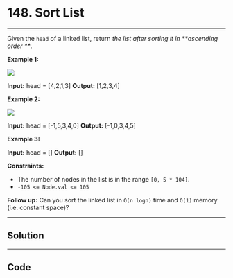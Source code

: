# 148. Sort List

---

Given the `head` of a linked list, return _the list after sorting it in **ascending order **_.

 

**Example 1:**

![](https://assets.leetcode.com/uploads/2020/09/14/sort_list_1.jpg)


**Input:** head = [4,2,1,3]
**Output:** [1,2,3,4]


**Example 2:**

![](https://assets.leetcode.com/uploads/2020/09/14/sort_list_2.jpg)


**Input:** head = [-1,5,3,4,0]
**Output:** [-1,0,3,4,5]


**Example 3:**


**Input:** head = []
**Output:** []


 

**Constraints:**

  * The number of nodes in the list is in the range `[0, 5 * 104]`.
  * `-105 <= Node.val <= 105`



 

**Follow up:** Can you sort the linked list in `O(n logn)` time and `O(1)` memory (i.e. constant space)?

---

## Solution



---

## Code
```python


```